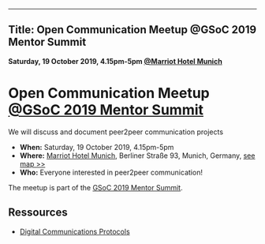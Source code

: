 
---
Title: Open Communication Meetup @GSoC 2019 Mentor Summit
---

**Saturday, 19 October 2019, 4.15pm-5pm [@Marriot Hotel Munich](https://www.marriott.com/hotels/travel/mucno-munich-marriott-hotel/)**

# Open Communication Meetup [@GSoC 2019 Mentor Summit](https://sites.google.com/view/gsoc-mentorsummit2019/home)

We will discuss and document peer2peer communication projects

* **When:** Saturday, 19 October 2019, 4.15pm-5pm
* **Where:** [Marriot Hotel Munich](https://www.marriott.com/hotels/travel/mucno-munich-marriott-hotel/), Berliner Straße 93, Munich, Germany, [see map >>](https://www.openstreetmap.org/#map=19/48.17454/11.59233)
* **Who:** Everyone interested in peer2peer communication!

The meetup is part of the [GSoC 2019 Mentor Summit](https://sites.google.com/view/gsoc-mentorsummit2019/home).


## Ressources

* [Digital Communications Protocols](https://docs.google.com/spreadsheets/d/1-UlA4-tslROBDS9IqHalWVztqZo7uxlCeKPQ-8uoFOU/edit)

